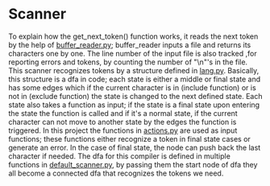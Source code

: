 # Scanner
To explain how the get_next_token() function works, it reads the next token by the help of [buffer_reader.py](https://github.com/ArshiAAkhavan/C-minus-compiler/blob/master/scanner/buffer_reader.py); buffer_reader inputs a file and returns its characters one by one. The line number of the input file is also tracked ,for reporting errors and tokens, by counting the number of "\n"'s in the file.
This scanner recognizes tokens by a structure defined in [lang.py](https://github.com/ArshiAAkhavan/C-minus-compiler/blob/master/scanner/lang.py). Basically, this structure is a dfa in code; each state is either a middle or final state and has some edges which if the current character is in (include function) or is not in (exclude function) the state is changed to the next defined state. Each state also takes a function as input; if the state is a final state upon entering the state the function is called and if it's a normal state, if the current character can not move to another state by the edges the function is triggered. In this project the functions in [actions.py](https://github.com/ArshiAAkhavan/C-minus-compiler/blob/master/scanner/actions.py) are used as input functions; these functions either recognize a token in final state cases or generate an error. In the case of final state, the node can push back the last character if needed.
The dfa for this compiler is defined in multiple functions in [default_scanner.py](https://github.com/ArshiAAkhavan/C-minus-compiler/blob/master/scanner/default_scanner.py), by passing them the start node of dfa they all become a connected dfa that recognizes the tokens we need.
